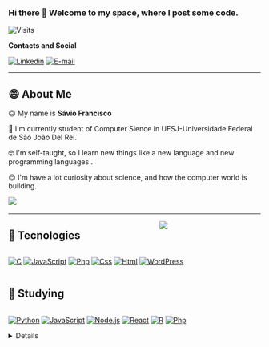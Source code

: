 ### Hi there 👋 Welcome to my space, where I post some code. 
![Visits](https://visitor-badge.laobi.icu/badge?page_id=S-Pz.S-Pz)

**Contacts and Social**

[![Linkedin](https://img.shields.io/badge/SávioFrancisco-0077B5?style=for-the-badge&logo=linkedin&logoColor=white)](https://www.linkedin.com/in/saviofrancisco/)
[![E-mail](https://img.shields.io/badge/SavioFrancisco150@hotmail.com-0078D6?style=for-the-badge&logo=windows&logoColor=white)]()
<!--
**S-Pz/S-Pz** is a ✨ _special_ ✨ repository because its `README.md` (this file) appears on your GitHub profile.

Here are some ideas to get you started:

- 🔭 I’m currently working on ...
- 🌱 I’m currently learning ...
- 👯 I’m looking to collaborate on ...
- 🤔 I’m looking for help with ...
- 💬 Ask me about ...
- 📫 How to reach me: ...
- 😄 Pronouns: ...
- ⚡ Fun fact: ...
-->

---

## 😄 About Me
<p>

🙃 My name is **Sávio Francisco** 

🔭 I'm currently student of Computer Sience in UFSJ-Universidade Federal de São João Del Rei.

🤓 I'm self-taught, so I learn new things like a new language and new programming languages .

😊 I'm have a lot curiosity about science, and how the computer world is building.

</p>

<a href="https://github.com/S-Pz">
<img width= "48%" src="https://github-readme-stats.vercel.app/api?username=S-Pz&border_radius=15&show_icons=true&theme=gruvbox&include_all_commits=true&count_private=true&custom_title=My stats"/></a>

<br>

---
<img align="right" width= "40%" src="https://github-readme-stats.vercel.app/api/top-langs/?username=S-Pz&layout=compact&theme=gruvbox&border_radius=15"/>

## 🚀 Tecnologies



<div style="display: flex">

[![C](https://img.shields.io/badge/C-00599C?style=for-the-badge&logo=c&logoColor=white)]()
[![JavaScript](https://img.shields.io/badge/JavaScript-F7DF1E?style=for-the-badge&logo=javascript&logoColor=black)]()
[![Php](https://img.shields.io/badge/PHP-777BB4?style=for-the-badge&logo=php&logoColor=white)]()
[![Css](https://img.shields.io/badge/CSS3-1572B6?style=for-the-badge&logo=css3&logoColor=white)]()
[![Html](https://img.shields.io/badge/HTML5-E34F26?style=for-the-badge&logo=html5&logoColor=white)]()
[![WordPress](https://img.shields.io/badge/Wordpress-21759B?style=for-the-badge&logo=wordpress&logoColor=white)]()

</div>    

## 📝 Studying

<div style="display: flex" >

[![Python](https://img.shields.io/badge/Python-14354C?style=for-the-badge&logo=python&logoColor=white)]()
[![JavaScript](https://img.shields.io/badge/JavaScript-F7DF1E?style=for-the-badge&logo=javascript&logoColor=black)]()
[![Node.js](https://img.shields.io/badge/Node.js-43853D?style=for-the-badge&logo=node.js&logoColor=white)]()
[![React](https://img.shields.io/badge/React-20232A?style=for-the-badge&logo=react&logoColor=61DAFB)]()
[![R](https://img.shields.io/badge/R-276DC3?style=for-the-badge&logo=r&logoColor=white)]()
[![Php](https://img.shields.io/badge/PHP-777BB4?style=for-the-badge&logo=php&logoColor=white)]()


</div>
<details>

## Calculadora JS

<a href= "https://github.com/S-Pz/SA_2">

<br>

</br>
    <img width="100px" height="100px"  src="./assets/img/Calculadora.png" />

</a>

## Projeto Integrador
<a>


</a>
</details>